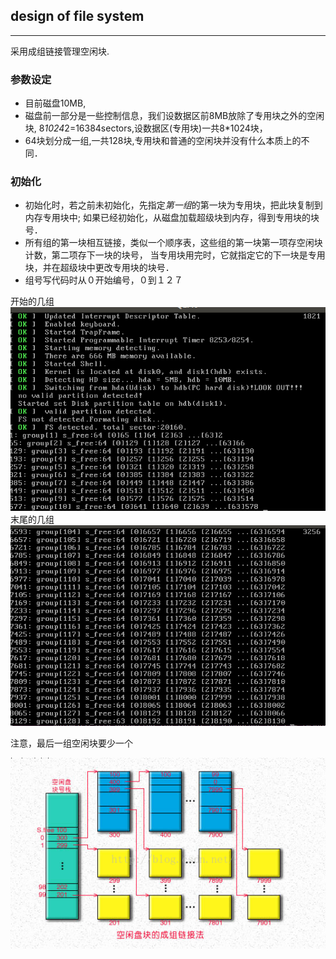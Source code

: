 ## design of file system

-------------------

采用成组链接管理空闲块.

### 参数设定
- 目前磁盘10MB, 
- 磁盘前一部分是一些控制信息，我们设数据区前8MB放除了专用块之外的空闲块,
  8*1024*2=16384sectors,设数据区(专用块)一共8*1024块，
- 64块划分成一组,一共128块,专用块和普通的空闲块并没有什么本质上的不同．

### 初始化
- 初始化时，若之前未初始化，先指定*第一组*的第一块为专用块，把此块复制到内存专用块中;
  如果已经初始化，从磁盘加载超级块到内存，得到专用块的块号．
- 所有组的第一块相互链接，类似一个顺序表，这些组的第一块第一项存空闲块计数，第二项存下一块的块号，
  当专用块用完时，它就指定它的下一块是专用块，并在超级块中更改专用块的块号．
- 组号写代码时从０开始编号，０到１２７

开始的几组
![](grouping_1.png)
末尾的几组
![](grouping_2.png)

注意，最后一组空闲块要少一个

![](grouping.png)


